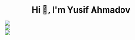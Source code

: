 
<h1 align="center">Hi 👋, I'm Yusif Ahmadov</h1>

![](https://github-readme-stats.vercel.app/api?username=yusifahmadov&theme=dark&hide_border=false&include_all_commits=true&count_private=true)<br/>
![](https://github-readme-streak-stats.herokuapp.com/?user=yusifahmadov&theme=dark&hide_border=false)<br/>
![](https://github-readme-stats.vercel.app/api/top-langs/?username=yusifahmadov&theme=dark&hide_border=false&include_all_commits=true&count_private=true&layout=compact)





